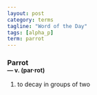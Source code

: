 ```yaml
---
layout: post
category: terms
tagline: "Word of the Day"
tags: [alpha_p]
term: parrot
---
```


<h3>Parrot<br/> <small>&mdash; v. (par<span>&middot;</span>rot)</small></h3>
<p><ol>
<li>to decay in groups of two</li>
</ol></p>
